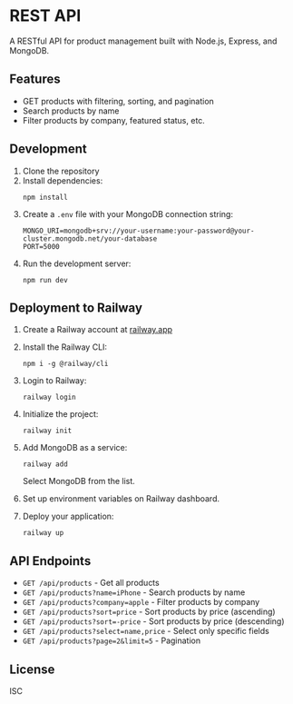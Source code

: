 # REST API

A RESTful API for product management built with Node.js, Express, and MongoDB.

## Features

- GET products with filtering, sorting, and pagination
- Search products by name
- Filter products by company, featured status, etc.

## Development

1. Clone the repository
2. Install dependencies:
   ```
   npm install
   ```
3. Create a `.env` file with your MongoDB connection string:
   ```
   MONGO_URI=mongodb+srv://your-username:your-password@your-cluster.mongodb.net/your-database
   PORT=5000
   ```
4. Run the development server:
   ```
   npm run dev
   ```

## Deployment to Railway

1. Create a Railway account at [railway.app](https://railway.app)
2. Install the Railway CLI:
   ```
   npm i -g @railway/cli
   ```
3. Login to Railway:
   ```
   railway login
   ```
4. Initialize the project:
   ```
   railway init
   ```
5. Add MongoDB as a service:
   ```
   railway add
   ```
   Select MongoDB from the list.

6. Set up environment variables on Railway dashboard.

7. Deploy your application:
   ```
   railway up
   ```

## API Endpoints

- `GET /api/products` - Get all products
- `GET /api/products?name=iPhone` - Search products by name
- `GET /api/products?company=apple` - Filter products by company
- `GET /api/products?sort=price` - Sort products by price (ascending)
- `GET /api/products?sort=-price` - Sort products by price (descending)
- `GET /api/products?select=name,price` - Select only specific fields
- `GET /api/products?page=2&limit=5` - Pagination

## License

ISC 